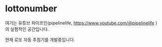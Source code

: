 # lottonumber

여기는 유튜브 파이프인(pipelinelife, https://www.youtube.com/@pipelinelife )의 실험적인 공간입니다.

현재 로또 자동 추첨기를 개발중입니다.
